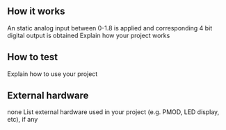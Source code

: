 <!---

This file is used to generate your project datasheet. Please fill in the information below and delete any unused
sections.

You can also include images in this folder and reference them in the markdown. Each image must be less than
512 kb in size, and the combined size of all images must be less than 1 MB.
-->

## How it works
An static analog input between 0-1.8 is applied and corresponding 4 bit digital output is obtained
Explain how your project works

## How to test

Explain how to use your project

## External hardware
none
List external hardware used in your project (e.g. PMOD, LED display, etc), if any
